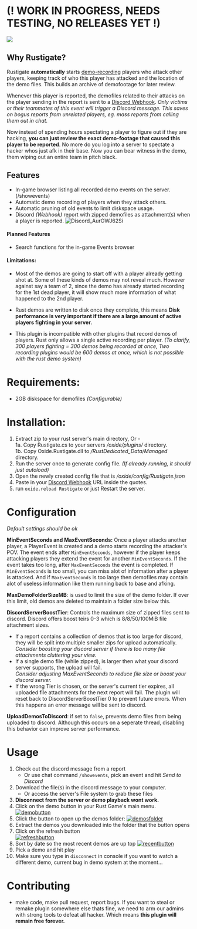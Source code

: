 # (! WORK IN PROGRESS, NEEDS TESTING, NO RELEASES YET !)

 ![](https://img.shields.io/github/release/Rustigate/editor.md.svg) 
## Why Rustigate?
Rustigate **automatically** starts [demo-recording](https://wiki.facepunch.com/rust/Demos "demo-recording") players who attack other players, keeping track of who this player has attacked and the location of the demo files. This builds an archive of demofootage for later review.

Whenever this player is reported, the demofiles related to their attacks on the player sending in the report is sent to a [Discord Webhook](https://support.discord.com/hc/en-us/articles/228383668-Intro-to-Webhooks "Discord Webhook"). 
*Only victims or their teammates of this event will trigger a Discord message. This saves on bogus reports from unrelated players, eg. mass reports from calling them out in chat.*

Now instead of spending hours spectating a player to figure out if they are hacking, **you can just review the exact demo-footage that caused this player to be reported**. No more do you log into a server to spectate a hacker whos just afk in their base. Now you can bear witness in the demo, them wiping out an entire team in pitch black.


## Features
- In-game browser listing all recorded demo events on the server. (/showevents)
- Automatic demo recording of players when they attack others.
- Automatic pruning of old events to limit diskspace usage.
- Discord *(Webhook)* report with zipped demofiles as attachment(s) when a player is reported.
![Discord_AurOWJ62Si](https://user-images.githubusercontent.com/57186372/224603776-077521e4-549b-486a-a479-69fc0f0312f0.png)

#### Planned Features
- Search functions for the in-game Events browser

#### Limitations:
- Most of the demos are going to start off with a player already getting shot at. Some of these kinds of demos may not reveal much. However against say a team of 2, since the demo has already started recording for the 1st dead player, it will show much more information of what happened to the 2nd player.
- Rust demos are written to disk once they complete, this means **Disk performance is very important if there are a large amount of active players fighting in your server**.

- This plugin is incompatible with other plugins that record demos of players. Rust only allows a single active recording per player. *(To clarify, 300 players fighting = 300 demos being recorded at once, Two recording plugins would be 600 demos at once, which is not possible with the rust demo system)*

# Requirements:
- 2GB diskspace for demofiles *(Configurable)*

# Installation:
1. Extract zip to your rust server's main directory, Or -  
  1a. Copy Rustigate.cs to your servers */oxide/plugins/* directory.  
  1b. Copy Oxide.Rustigate.dll to */RustDedicated_Data/Managed* directory.  
3. Run the server once to generate config file. *(If already running, it should just autoload)*
4. Open the newly created config file that is */oxide/config/Rustigate.json*
5. Paste in your [Discord Webhook](https://support.discord.com/hc/en-us/articles/228383668-Intro-to-Webhooks "Discord Webhook") URL inside the quotes.
6. run `oxide.reload Rustigate` or just Restart the server.

# Configuration
*Default settings should be ok*

**MinEventSeconds and MaxEventSeconds:**
Once a player attacks another player, a PlayerEvent is created and a demo starts recording the attacker's POV. The event ends after `MinEventSeconds`, however if the player keeps attacking players they extend the event for another `MinEventSeconds`. If the event takes too long, after `MaxEventSeconds` the event is completed. 
If `MinEventSeconds` is too small, you can miss alot of information after a player is attacked. And if `MaxEventSeconds` is too large then demofiles may contain alot of useless information like them running back to base and afking.

**MaxDemoFolderSizeMB**: is used to limit the size of the demo folder. If over this limit, old demos are deleted to maintain a folder size below this.

**DiscordServerBoostTier**: Controls the maximum size of zipped files sent to discord. Discord offers boost teirs 0-3 which is 8/8/50/100MiB file attachment sizes.  
 - If a report contains a collection of demos that is too large for discord, they will be split into multiple smaller zips for upload automatically.  
   *Consider boosting your discord server if there is too many file attachments cluttering your view.*  
 - If a single demo file (while zipped), is larger then what your discord server supports, the upload will fail.  
   *Consider adjusting MaxEventSeconds to reduce file size or boost your discord server.*  
 - If the wrong Tier is chosen, or the server's current tier expires, all uploaded file attachments for the next report will fail. The plugin will reset back to DiscordServerBoostTier 0 to prevent future errors. When this happens an error message will be sent to discord. 
   
 **UploadDemosToDiscord**: if set to `false`, prevents demo files from being uploaded to discord. Although this occurs on a seperate thread, disabling this behavior can improve server performance.

# Usage
1. Check out the discord message from a report
   - Or use chat command `/showevents`, pick an event and hit _Send to Discord_
2. Download the file(s) in the discord message to your computer.  
   - Or access the server's File system to grab these files
3. **Disconnect from the server or demo playback wont work.**
4. Click on the demo button in your Rust Game's main menu.
[![demobutton](https://i.imgur.com/dF3cknZ.png "demobutton")](https://i.imgur.com/dF3cknZ.png "demobutton")
5. Click the button to open up the demos folder:
[![demosfolder](https://i.imgur.com/hV6siWg.png "demosfolder")](https://i.imgur.com/hV6siWg.png "demosfolder")
6. Extract the demos you downloaded into the folder that the button opens
7. Click on the refresh button  
[![refreshbutton](https://i.imgur.com/WEmYfQz.png "refreshbutton")](https://i.imgur.com/WEmYfQz.png "refreshbutton")
8. Sort by date so the most recent demos are up top
[![recentbutton](https://i.imgur.com/l5fmvLG.png "recentbutton")](https://i.imgur.com/l5fmvLG.png "recentbutton")
9. Pick a demo and hit play
10. Make sure you type in `disconnect` in console if you want to watch a different demo, current bug in demo system at the moment...

# Contributing
- make code, make pull request, report bugs. If you want to steal or remake plugin somewhere else thats fine, we need to arm our admins with strong tools to defeat all hacker. Which means **this plugin will remain free forever.**
